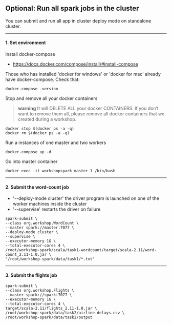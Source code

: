 ## Optional: Run all spark jobs in the cluster
  You can submit and run all app in cluster deploy mode on standalone cluster.
___

#### 1. Set environment
  Install docker-compose
  * https://docs.docker.com/compose/install/#install-compose
  
  Those who has installed 'docker for windows' or 'docker for mac' already have docker-compose. Check that:
  ```
  docker-compose -version
  ```
  
  Stop and remove all your docker containers
  > **warning** It will DELETE ALL your docker CONTAINERS. If you don’t want to remove them all, please remove all docker containers that we created during a workshop.
  ```
  docker stop $(docker ps -a -q)
  docker rm $(docker ps -a -q)
  ```
  
  Run a instances of one master and two workers
  ```
  docker-compose up -d
  ```
  Go into master container
  ```
  docker exec -it workshopspark_master_1 /bin/bash
  ```
___

#### 2. Submit the word-count job
  * '--deploy-mode cluster' the driver program is launched on one of the worker machines inside the cluster
  * '--supervise' restarts the driver on failure
  ```
  spark-submit \
  --class org.workshop.WordCount \
  --master spark://master:7077 \
  --deploy-mode cluster \
  --supervise \
  --executor-memory 1G \
  --total-executor-cores 4 \
  /root/workshop-spark/scala/task1-wordcount/target/scala-2.11/word-count_2.11-1.0.jar \
  "/root/workshop-spark/data/task1/*.txt"
  ```
___

#### 3. Submit the flights job
  ```
  spark-submit \
  --class org.workshop.Flights \
  --master spark://spark:7077 \
  --executor-memory 1G \
  --total-executor-cores 4 \
  target/scala-2.11/flights_2.11-1.0.jar \
  /root/workshop-spark/data/task2/airline-delays.csv \
  /root/workshop-spark/data/task2/output
  ```
